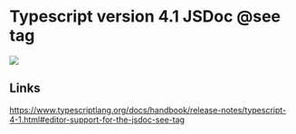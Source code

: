 # Typescript version 4.1 JSDoc @see tag

[![](https://img.shields.io/endpoint?url=https://raw.githubusercontent.com/cncolder/demo/main/shields/codesandbox.json)](https://githubbox.com/cncolder/demo/tree/main/typescript-version-4-1-jsdoc-see-tag)

## Links

https://www.typescriptlang.org/docs/handbook/release-notes/typescript-4-1.html#editor-support-for-the-jsdoc-see-tag

